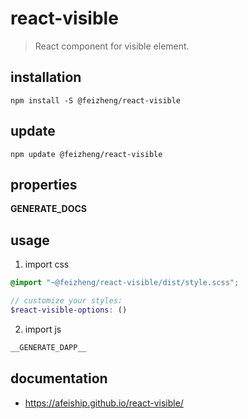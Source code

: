 # react-visible
> React component for visible element.

## installation
```shell
npm install -S @feizheng/react-visible
```

## update
```shell
npm update @feizheng/react-visible
```

## properties
__GENERATE_DOCS__

## usage
1. import css
  ```scss
  @import "~@feizheng/react-visible/dist/style.scss";

  // customize your styles:
  $react-visible-options: ()
  ```
2. import js
  ```js
__GENERATE_DAPP__
  ```

## documentation
- https://afeiship.github.io/react-visible/
